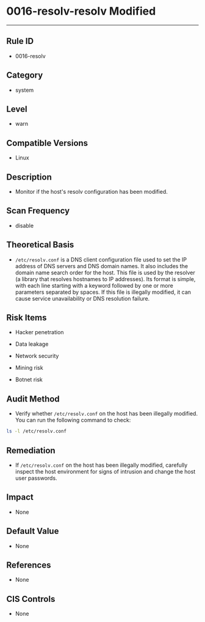 # 0016-resolv-resolv Modified
---

## Rule ID

- 0016-resolv


## Category

- system


## Level

- warn


## Compatible Versions

- Linux


## Description

- Monitor if the host's resolv configuration has been modified.


## Scan Frequency

- disable


## Theoretical Basis

- `/etc/resolv.conf` is a DNS client configuration file used to set the IP address of DNS servers and DNS domain names. It also includes the domain name search order for the host. This file is used by the resolver (a library that resolves hostnames to IP addresses). Its format is simple, with each line starting with a keyword followed by one or more parameters separated by spaces. If this file is illegally modified, it can cause service unavailability or DNS resolution failure.


## Risk Items

- Hacker penetration

- Data leakage

- Network security

- Mining risk

- Botnet risk


## Audit Method

- Verify whether `/etc/resolv.conf` on the host has been illegally modified. You can run the following command to check:

```bash
ls -l /etc/resolv.conf
```


## Remediation

- If `/etc/resolv.conf` on the host has been illegally modified, carefully inspect the host environment for signs of intrusion and change the host user passwords.


## Impact

- None


## Default Value

- None


## References

- None


## CIS Controls

- None